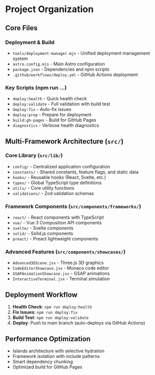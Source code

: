 # Project Organization

## Core Files

### Deployment & Build

- `tools/deployment-manager.mjs` - Unified deployment management system
- `astro.config.mjs` - Main Astro configuration
- `package.json` - Dependencies and npm scripts
- `.github/workflows/deploy.yml` - GitHub Actions deployment

### Key Scripts (npm run ...)

- `deploy:health` - Quick health check
- `deploy:validate` - Full validation with build test
- `deploy:fix` - Auto-fix issues
- `deploy:prep` - Prepare for deployment
- `build:gh-pages` - Build for GitHub Pages
- `diagnostics` - Verbose health diagnostics

## Multi-Framework Architecture (`src/`)

### Core Library (`src/lib/`)

- `config/` - Centralized application configuration
- `constants/` - Shared constants, feature flags, and static data
- `hooks/` - Reusable hooks (React, Svelte, etc.)
- `types/` - Global TypeScript type definitions
- `utils/` - Core utility functions
- `validations/` - Zod validation schemas

### Framework Components (`src/components/frameworks/`)

- `react/` - React components with TypeScript
- `vue/` - Vue 3 Composition API components
- `svelte/` - Svelte components
- `solid/` - Solid.js components
- `preact/` - Preact lightweight components

### Advanced Features (`src/components/showcases/`)

- `Advanced3DScene.jsx` - Three.js 3D graphics
- `CodeEditorShowcase.jsx` - Monaco code editor
- `GSAPAnimationShowcase.jsx` - GSAP animations
- `InteractiveTerminal.jsx` - Terminal simulation

## Deployment Workflow

1. **Health Check**: `npm run deploy:health`
2. **Fix Issues**: `npm run deploy:fix`
3. **Build Test**: `npm run deploy:validate`
4. **Deploy**: Push to main branch (auto-deploys via GitHub Actions)

## Performance Optimization

- Islands architecture with selective hydration
- Framework isolation with include patterns
- Smart dependency chunking
- Optimized build for GitHub Pages
